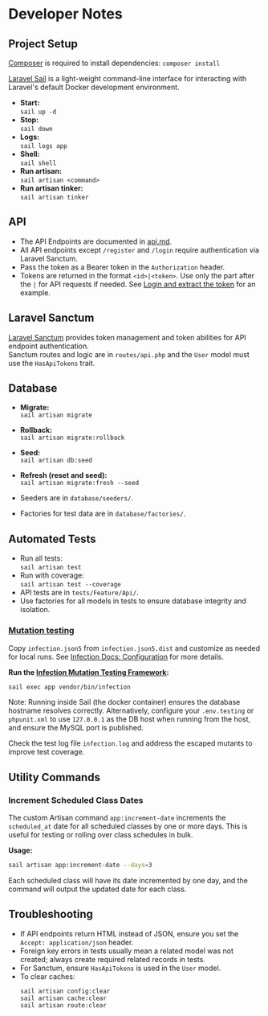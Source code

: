 # Developer Notes

## Project Setup

[Composer](https://getcomposer.org/) is required to install dependencies:
`composer install`

[Laravel Sail](https://laravel.com/docs/master/sail) is a light-weight command-line interface for interacting with Laravel's default Docker development environment.

-   **Start:**  
    `sail up -d`
-   **Stop:**  
    `sail down`
-   **Logs:**  
    `sail logs app`
-   **Shell:**  
    `sail shell`
-   **Run artisan:**  
    `sail artisan <command>`
-   **Run artisan tinker:**  
    `sail artisan tinker`

## API

-   The API Endpoints are documented in [api.md](./api.md).
-   All API endpoints except `/register` and `/login` require authentication via Laravel Sanctum.
-   Pass the token as a Bearer token in the `Authorization` header.
-   Tokens are returned in the format `<id>|<token>`. Use only the part after the `|` for API requests if needed. See [Login and extract the token](./api.md#login-jq) for an example.

## Laravel Sanctum

[Laravel Sanctum](https://laravel.com/docs/master/sanctum) provides token management and token abilities for API endpoint authentication.  
Sanctum routes and logic are in `routes/api.php` and the `User` model must use the `HasApiTokens` trait.

## Database

-   **Migrate:**  
    `sail artisan migrate`
-   **Rollback:**  
    `sail artisan migrate:rollback`
-   **Seed:**  
    `sail artisan db:seed`
-   **Refresh (reset and seed):**  
    `sail artisan migrate:fresh --seed`

-   Seeders are in `database/seeders/`.
-   Factories for test data are in `database/factories/`.

## Automated Tests

-   Run all tests:  
    `sail artisan test`
-   Run with coverage:  
    `sail artisan test --coverage`
-   API tests are in `tests/Feature/Api/`.
-   Use factories for all models in tests to ensure database integrity and isolation.

### [Mutation testing](https://en.wikipedia.org/wiki/Mutation_testing)

Copy `infection.json5` from `infection.json5.dist` and customize as needed for local runs. See [Infection Docs: Configuration](https://infection.github.io/guide/usage.html#configuration) for more details.

**Run the [Infection Mutation Testing Framework](https://infection.github.io/):**

```sh
sail exec app vendor/bin/infection
```

Note: Running inside Sail (the docker container) ensures the database hostname resolves correctly. Alternatively, configure your `.env.testing` or `phpunit.xml` to use `127.0.0.1` as the DB host when running from the host, and ensure the MySQL port is published.

Check the test log file `infection.log` and address the escaped mutants to improve test coverage.

## Utility Commands

### Increment Scheduled Class Dates

The custom Artisan command `app:increment-date` increments the `scheduled_at` date for all scheduled classes by one or more days.
This is useful for testing or rolling over class schedules in bulk.

**Usage:**

```sh
sail artisan app:increment-date --days=3
```

Each scheduled class will have its date incremented by one day, and the command will output the updated date for each class.

## Troubleshooting

-   If API endpoints return HTML instead of JSON, ensure you set the `Accept: application/json` header.
-   Foreign key errors in tests usually mean a related model was not created; always create required related records in tests.
-   For Sanctum, ensure `HasApiTokens` is used in the `User` model.
-   To clear caches:
    ```
    sail artisan config:clear
    sail artisan cache:clear
    sail artisan route:clear
    ```
